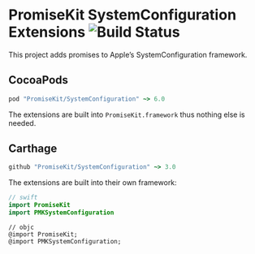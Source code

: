 # PromiseKit SystemConfiguration Extensions ![Build Status]

This project adds promises to Apple’s SystemConfiguration framework.

## CocoaPods

```ruby
pod "PromiseKit/SystemConfiguration" ~> 6.0
```

The extensions are built into `PromiseKit.framework` thus nothing else is needed.

## Carthage

```ruby
github "PromiseKit/SystemConfiguration" ~> 3.0
```

The extensions are built into their own framework:

```swift
// swift
import PromiseKit
import PMKSystemConfiguration
```

```objc
// objc
@import PromiseKit;
@import PMKSystemConfiguration;
```


[Build Status]: https://travis-ci.org/PromiseKit/Foundation.svg?branch=master
